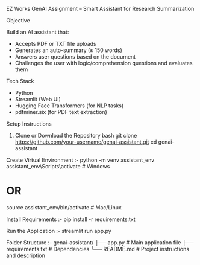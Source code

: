 EZ Works GenAI Assignment – Smart Assistant for Research Summarization

 Objective

Build an AI assistant that:
- Accepts PDF or TXT file uploads
- Generates an auto-summary (≤ 150 words)
- Answers user questions based on the document
- Challenges the user with logic/comprehension questions and evaluates them

 Tech Stack

- Python
- Streamlit (Web UI)
- Hugging Face Transformers (for NLP tasks)
- pdfminer.six (for PDF text extraction)

 Setup Instructions

 1. Clone or Download the Repository
bash
git clone https://github.com/your-username/genai-assistant.git
cd genai-assistant

Create Virtual Environment :-
python -m venv assistant_env
assistant_env\Scripts\activate  # Windows
# OR
source assistant_env/bin/activate  # Mac/Linux

Install Requirements :- 
pip install -r requirements.txt

Run the Application :-
streamlit run app.py

Folder Structure :-
genai-assistant/
├── app.py              # Main application file
├── requirements.txt    # Dependencies
└── README.md           # Project instructions and description


